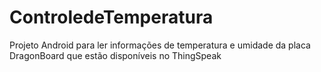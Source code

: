 # ControledeTemperatura
Projeto Android para ler informações de temperatura e umidade da placa DragonBoard que estão disponíveis no ThingSpeak
